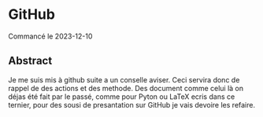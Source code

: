 # GitHub
Commancé le 2023-12-10
## Abstract
Je me suis mis à github suite a un conselle aviser.
Ceci servira donc de rappel de des actions et des methode.
Des document comme celui là on déjas été fait par le passé, comme pour Pyton ou LaTeX ecris dans ce ternier, pour des sousi de presantation sur GitHub je vais devoire les refaire.
